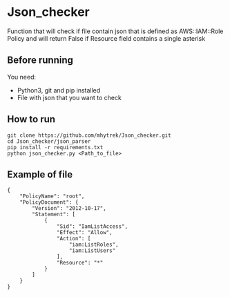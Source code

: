 # Json_checker
Function that will check if file contain json that is defined as AWS::IAM::Role Policy and will return False if Resource field contains a single asterisk 

## Before running
You need:
- Python3, git and pip installed
- File with json that you want to check

## How to run
```
git clone https://github.com/mhytrek/Json_checker.git
cd Json_checker/json_parser
pip install -r requirements.txt
python json_checker.py <Path_to_file>
```

## Example of file
```
{
    "PolicyName": "root",
    "PolicyDocument": {
        "Version": "2012-10-17",
        "Statement": [
            {
                "Sid": "IamListAccess",
                "Effect": "Allow",
                "Action": [
                    "iam:ListRoles",
                    "iam:ListUsers"
                ],
                "Resource": "*"
            }
        ]
    }
}

```


